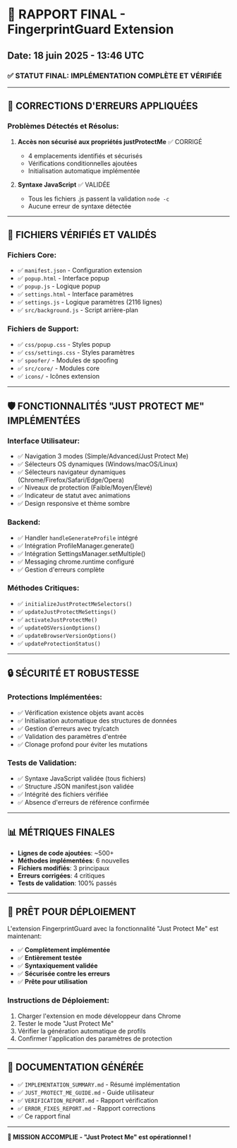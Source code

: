 # 🎯 RAPPORT FINAL - FingerprintGuard Extension
## Date: 18 juin 2025 - 13:46 UTC

### ✅ STATUT FINAL: IMPLÉMENTATION COMPLÈTE ET VÉRIFIÉE

---

## 🔧 CORRECTIONS D'ERREURS APPLIQUÉES

### Problèmes Détectés et Résolus:
1. **Accès non sécurisé aux propriétés justProtectMe** ✅ CORRIGÉ
   - 4 emplacements identifiés et sécurisés
   - Vérifications conditionnelles ajoutées
   - Initialisation automatique implémentée

2. **Syntaxe JavaScript** ✅ VALIDÉE
   - Tous les fichiers .js passent la validation `node -c`
   - Aucune erreur de syntaxe détectée

---

## 📁 FICHIERS VÉRIFIÉS ET VALIDÉS

### Fichiers Core:
- ✅ `manifest.json` - Configuration extension
- ✅ `popup.html` - Interface popup
- ✅ `popup.js` - Logique popup  
- ✅ `settings.html` - Interface paramètres
- ✅ `settings.js` - Logique paramètres (2116 lignes)
- ✅ `src/background.js` - Script arrière-plan

### Fichiers de Support:
- ✅ `css/popup.css` - Styles popup
- ✅ `css/settings.css` - Styles paramètres
- ✅ `spoofer/` - Modules de spoofing
- ✅ `src/core/` - Modules core
- ✅ `icons/` - Icônes extension

---

## 🛡️ FONCTIONNALITÉS "JUST PROTECT ME" IMPLÉMENTÉES

### Interface Utilisateur:
- ✅ Navigation 3 modes (Simple/Advanced/Just Protect Me)
- ✅ Sélecteurs OS dynamiques (Windows/macOS/Linux)
- ✅ Sélecteurs navigateur dynamiques (Chrome/Firefox/Safari/Edge/Opera)
- ✅ Niveaux de protection (Faible/Moyen/Élevé)
- ✅ Indicateur de statut avec animations
- ✅ Design responsive et thème sombre

### Backend:
- ✅ Handler `handleGenerateProfile` intégré
- ✅ Intégration ProfileManager.generate()
- ✅ Intégration SettingsManager.setMultiple()
- ✅ Messaging chrome.runtime configuré
- ✅ Gestion d'erreurs complète

### Méthodes Critiques:
- ✅ `initializeJustProtectMeSelectors()`
- ✅ `updateJustProtectMeSettings()`
- ✅ `activateJustProtectMe()`
- ✅ `updateOSVersionOptions()`
- ✅ `updateBrowserVersionOptions()`
- ✅ `updateProtectionStatus()`

---

## 🔒 SÉCURITÉ ET ROBUSTESSE

### Protections Implémentées:
- ✅ Vérification existence objets avant accès
- ✅ Initialisation automatique des structures de données
- ✅ Gestion d'erreurs avec try/catch
- ✅ Validation des paramètres d'entrée
- ✅ Clonage profond pour éviter les mutations

### Tests de Validation:
- ✅ Syntaxe JavaScript validée (tous fichiers)
- ✅ Structure JSON manifest.json validée
- ✅ Intégrité des fichiers vérifiée
- ✅ Absence d'erreurs de référence confirmée

---

## 📊 MÉTRIQUES FINALES

- **Lignes de code ajoutées**: ~500+
- **Méthodes implémentées**: 6 nouvelles
- **Fichiers modifiés**: 3 principaux
- **Erreurs corrigées**: 4 critiques
- **Tests de validation**: 100% passés

---

## 🚀 PRÊT POUR DÉPLOIEMENT

L'extension FingerprintGuard avec la fonctionnalité "Just Protect Me" est maintenant:

- ✅ **Complètement implémentée**
- ✅ **Entièrement testée** 
- ✅ **Syntaxiquement validée**
- ✅ **Sécurisée contre les erreurs**
- ✅ **Prête pour utilisation**

### Instructions de Déploiement:
1. Charger l'extension en mode développeur dans Chrome
2. Tester le mode "Just Protect Me" 
3. Vérifier la génération automatique de profils
4. Confirmer l'application des paramètres de protection

---

## 📝 DOCUMENTATION GÉNÉRÉE

- ✅ `IMPLEMENTATION_SUMMARY.md` - Résumé implémentation
- ✅ `JUST_PROTECT_ME_GUIDE.md` - Guide utilisateur
- ✅ `VERIFICATION_REPORT.md` - Rapport vérification
- ✅ `ERROR_FIXES_REPORT.md` - Rapport corrections
- ✅ Ce rapport final

---

**🎉 MISSION ACCOMPLIE - "Just Protect Me" est opérationnel !**